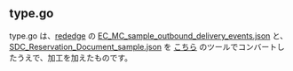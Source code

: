 ## type.go
type.go は、[rededge](https://github.com/latonaio/rededge) の [EC_MC_sample_outbound_delivery_events.json](https://github.com/latonaio/rededge/blob/main/samples/EC_MC_sample_outbound_delivery_events.json) と、[SDC_Reservation_Document_sample.json](https://github.com/latonaio/rededge/blob/main/samples/SDC_Reservation_Document_sample.json) を [こちら](https://mholt.github.io/json-to-go/) のツールでコンバートしたうえで、加工を加えたものです。